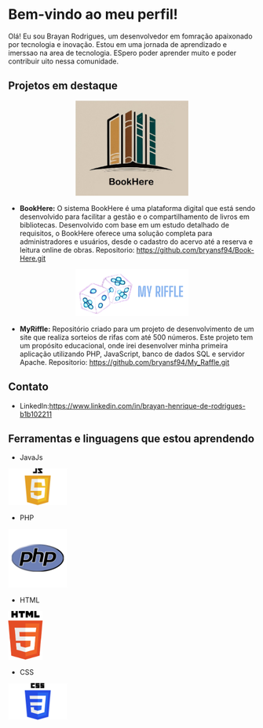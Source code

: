 # Bem-vindo ao meu perfil!

Olá! Eu sou Brayan Rodrigues, um desenvolvedor em fomração apaixonado por tecnologia e inovação. Estou em uma jornada de aprendizado e imerssao na area de tecnologia. ESpero poder aprender muito e poder contribuir uito nessa comunidade.

## Projetos em destaque
<div align="center">
  <img src="https://github.com/bryansf94/Book-Here/blob/main/logo_com_fundo.jpg" alt=" " width="230">
</div>

- **BookHere:** 
O sistema BookHere é uma plataforma digital que está sendo desenvolvido para facilitar a gestão e o compartilhamento de livros em bibliotecas. Desenvolvido com base em um estudo detalhado de requisitos, o BookHere oferece uma solução completa para administradores e usuários, desde o cadastro do acervo até a reserva e leitura online de obras.
Repositorio: https://github.com/bryansf94/Book-Here.git

<div align="center">
  <img src="https://github.com/bryansf94/My_Raffle/blob/main/Public/img/logo-banner.png" alt=" " width="230">
</div>

- **MyRiffle:**
Repositório criado para um projeto de desenvolvimento de um site que realiza sorteios de rifas com até 500 números. Este projeto tem um propósito educacional, onde irei desenvolver minha primeira aplicação utilizando PHP, JavaScript, banco de dados SQL e servidor Apache.
Repositorio: https://github.com/bryansf94/My_Raffle.git

## Contato
- LinkedIn:https://www.linkedin.com/in/brayan-henrique-de-rodrigues-b1b102211

## Ferramentas e linguagens que estou aprendendo
- JavaJs
<div align="left">
    <img src="https://github.com/bryansf94/bryansf94/blob/main/img/JavaJs.png" alt=" " width="120">
</div>

- PHP
<div align="left">
    <img src="https://github.com/bryansf94/bryansf94/blob/main/img/PHP.png" alt=" " width="120">
</div>

- HTML
<div align="left">
    <img src="https://github.com/bryansf94/bryansf94/blob/main/img/HTML.png" alt=" " width="70">
</div>

- CSS
<div align="left">
    <img src="https://github.com/bryansf94/bryansf94/blob/main/img/CSS.png" alt=" " width="120">
</div>



